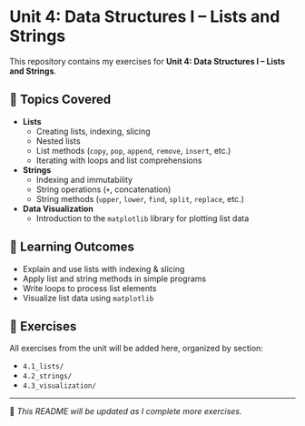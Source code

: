 # Unit 4: Data Structures I – Lists and Strings

This repository contains my exercises for **Unit 4: Data Structures I – Lists and Strings**.  

## 📌 Topics Covered
- **Lists**
  - Creating lists, indexing, slicing
  - Nested lists
  - List methods (`copy`, `pop`, `append`, `remove`, `insert`, etc.)
  - Iterating with loops and list comprehensions
- **Strings**
  - Indexing and immutability
  - String operations (`+`, concatenation)
  - String methods (`upper`, `lower`, `find`, `split`, `replace`, etc.)
- **Data Visualization**
  - Introduction to the `matplotlib` library for plotting list data

## 🎯 Learning Outcomes
- Explain and use lists with indexing & slicing  
- Apply list and string methods in simple programs  
- Write loops to process list elements  
- Visualize list data using `matplotlib`

## 📝 Exercises
All exercises from the unit will be added here, organized by section:
- `4.1_lists/`
- `4.2_strings/`
- `4.3_visualization/`

---
🚀 *This README will be updated as I complete more exercises.*
